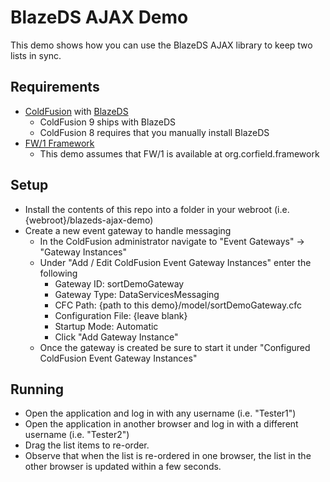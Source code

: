 # BlazeDS AJAX Demo

This demo shows how you can use the BlazeDS AJAX library to keep two lists in sync.

## Requirements

* [ColdFusion](http://www.adobe.com/products/coldfusion/) with [BlazeDS](http://opensource.adobe.com/wiki/display/blazeds/BlazeDS/)
    * ColdFusion 9 ships with BlazeDS
    * ColdFusion 8 requires that you manually install BlazeDS
* [FW/1 Framework](fw1.riaforge.org/)
    * This demo assumes that FW/1 is available at org.corfield.framework

## Setup
* Install the contents of this repo into a folder in your webroot (i.e. {webroot}/blazeds-ajax-demo)
* Create a new event gateway to handle messaging
    * In the ColdFusion administrator navigate to "Event Gateways" -> "Gateway Instances"
    * Under "Add / Edit ColdFusion Event Gateway Instances" enter the following
        * Gateway ID: sortDemoGateway
        * Gateway Type: DataServicesMessaging
        * CFC Path: {path to this demo}/model/sortDemoGateway.cfc
        * Configuration File: {leave blank}
        * Startup Mode: Automatic
        * Click "Add Gateway Instance"
    * Once the gateway is created be sure to start it under "Configured ColdFusion Event Gateway Instances"

## Running
* Open the application and log in with any username (i.e. "Tester1")
* Open the application in another browser and log in with a different username (i.e. "Tester2")
* Drag the list items to re-order.
* Observe that when the list is re-ordered in one browser, the list in the other browser is updated within a few seconds.